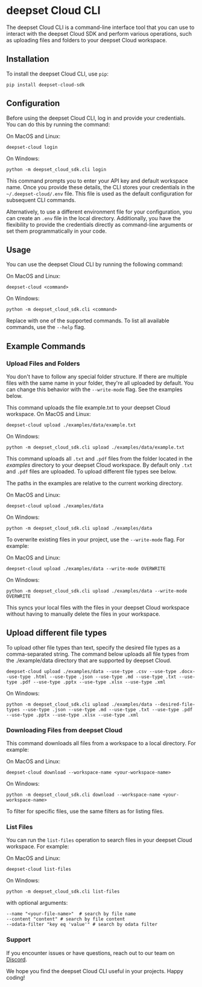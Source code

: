 # deepset Cloud CLI
The deepset Cloud CLI is a command-line interface tool that you can use to interact with the deepset Cloud SDK and perform various operations, such as uploading files and folders to your deepset Cloud workspace.

## Installation
To install the deepset Cloud CLI, use `pip`:

```shell
pip install deepset-cloud-sdk
```
## Configuration
Before using the deepset Cloud CLI, log in and provide your credentials. You can do this by running the command:

On MacOS and Linux:

```shell
deepset-cloud login
```
On Windows:

```shell
python -m deepset_cloud_sdk.cli login
```

This command prompts you to enter your API key and default workspace name. Once you provide these details, the CLI stores your credentials in the `~/.deepset-cloud/.env` file. This file is used as the default configuration for subsequent CLI commands.

Alternatively, to use a different environment file for your configuration, you can create an `.env` file in the local directory. Additionally, you have the flexibility to provide the credentials directly as command-line arguments or set them programmatically in your code.

## Usage
You can use the deepset Cloud CLI by running the following command:

On MacOS and Linux:

```shell
deepset-cloud <command>
```

On Windows:

```shell
python -m deepset_cloud_sdk.cli <command>
```

Replace <command> with one of the supported commands. To list all available commands, use the `--help` flag.

## Example Commands

### Upload Files and Folders

You don't have to follow any special folder structure. If there are multiple files with the same name in your folder, they're all uploaded by default. You can change this behavior with the `--write-mode` flag. See the examples below.

This command uploads the file example.txt to your deepset Cloud workspace.
On MacOS and Linux:

```shell
deepset-cloud upload ./examples/data/example.txt
```

On Windows:

```shell
python -m deepset_cloud_sdk.cli upload ./examples/data/example.txt
```

This command uploads all `.txt` and `.pdf` files from the folder located in the _examples_ directory to your deepset Cloud workspace. By default only `.txt` and `.pdf` files are uploaded. To upload different file types see below.

The paths in the examples are relative to the current working directory.

On MacOS and Linux:

```shell
deepset-cloud upload ./examples/data
```
On Windows:
```shell
python -m deepset_cloud_sdk.cli upload ./examples/data
```
To overwrite existing files in your project, use the `--write-mode` flag. For example:

On MacOS and Linux:
```shell
deepset-cloud upload ./examples/data --write-mode OVERWRITE
```
On Windows:
```shell
python -m deepset_cloud_sdk.cli upload ./examples/data --write-mode OVERWRITE
```
This syncs your local files with the files in your deepset Cloud workspace without having to manually delete the files in your workspace.

## Upload different file types

To upload other file types than text, specify the desired file types as a comma-separated string.
The command below uploads all file types from the ./example/data directory that are supported by deepset Cloud.

```shell
deepset-cloud upload ./examples/data --use-type .csv --use-type .docx--use-type .html --use-type .json --use-type .md --use-type .txt --use-type .pdf --use-type .pptx --use-type .xlsx --use-type .xml

```
On Windows:
```shell
python -m deepset_cloud_sdk.cli upload ./examples/data --desired-file-types --use-type .json --use-type .md --use-type .txt --use-type .pdf --use-type .pptx --use-type .xlsx --use-type .xml
```


### Downloading Files from deepset Cloud
This command downloads all files from a workspace to a local directory. For example:

On MacOS and Linux:

```shell
deepset-cloud download --workspace-name <your-workspace-name>
```
On Windows:
```shell
python -m deepset_cloud_sdk.cli download --workspace-name <your-workspace-name>
```

To filter for specific files, use the same filters as for listing files.


### List Files
You can run the `list-files` operation to search files in your deepset Cloud workspace. For example:

On MacOS and Linux:
```shell
deepset-cloud list-files
```
On Windows:
```shell
python -m deepset_cloud_sdk.cli list-files
```
with optional arguments:

```shell
--name "<your-file-name>"  # search by file name
--content "content" # search by file content
--odata-filter "key eq 'value'" # search by odata filter
```

### Support
If you encounter issues or have  questions, reach out to our team on [Discord](https://discord.com/invite/qZxjM4bAHU).

We hope you find the deepset Cloud CLI useful in your projects. Happy coding!
